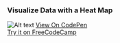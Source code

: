### Visualize Data with a Heat Map

![Alt text](https://user-images.githubusercontent.com/14861253/184034381-86cf1664-e346-4118-8b95-d902dd8ee6f4.png)
[View On CodePen](https://codepen.io/santaeugeniaJ/full/MWVBRJO) </br>
[Try it on FreeCodeCamp](https://www.freecodecamp.org/learn/data-visualization/data-visualization-projects/visualize-data-with-a-heat-map)